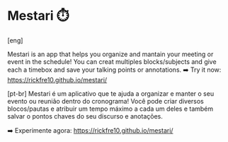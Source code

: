 # Mestari ⏱️

[eng]

Mestari is an app that helps you organize and mantain your meeting or event in the schedule!
You can creat multiples blocks/subjects and give each a timebox and save your talking points or annotations.
➡️ Try it now: https://rickfre10.github.io/mestari/

[pt-br]
Mestari é um aplicativo que te ajuda a organizar e manter o seu evento ou reunião dentro do cronograma!
Você pode criar diversos blocos/pautas e atribuir um tempo máximo a cada um deles e também salvar o pontos chaves do seu discurso e anotações. 

➡️ Experimente agora: https://rickfre10.github.io/mestari/